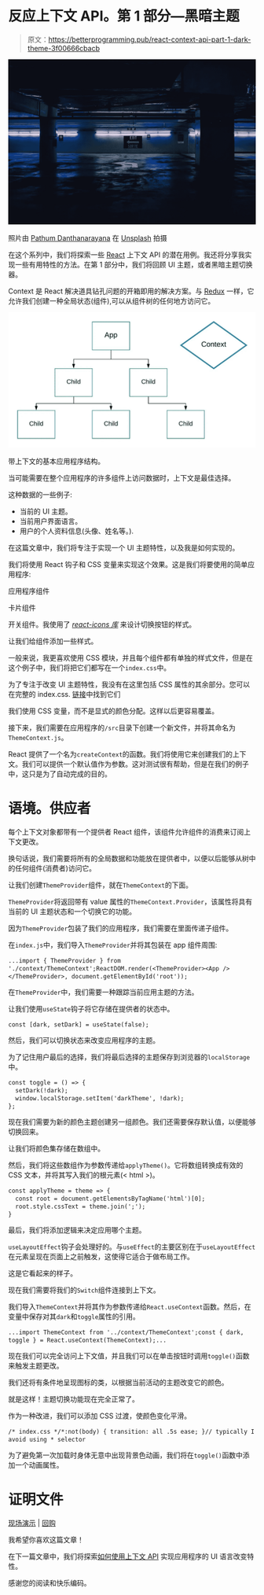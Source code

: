 # 反应上下文 API。第 1 部分—黑暗主题

> 原文：<https://betterprogramming.pub/react-context-api-part-1-dark-theme-3f00666cbacb>

![](img/204c54fffd8c1b82209d26908b79c17b.png)

照片由 [Pathum Danthanarayana](https://unsplash.com/@pathum_danthanarayana?utm_source=unsplash&utm_medium=referral&utm_content=creditCopyText) 在 [Unsplash](https://unsplash.com/search/photos/dark-theme?utm_source=unsplash&utm_medium=referral&utm_content=creditCopyText) 拍摄

在这个系列中，我们将探索一些 [React](https://reactjs.org) 上下文 API 的潜在用例。我还将分享我实现一些有用特性的方法。在第 1 部分中，我们将回顾 UI 主题，或者黑暗主题切换器。

Context 是 React 解决道具钻孔问题的开箱即用的解决方案。与 [Redux](https://redux.js.org/) 一样，它允许我们创建一种全局状态(组件),可以从组件树的任何地方访问它。

![](img/89eac40fa91e5e25a135897a0ae8dc58.png)

带上下文的基本应用程序结构。

当可能需要在整个应用程序的许多组件上访问数据时，上下文是最佳选择。

这种数据的一些例子:

*   当前的 UI 主题。
*   当前用户界面语言。
*   用户的个人资料信息(头像、姓名等。).

在这篇文章中，我们将专注于实现一个 UI 主题特性，以及我是如何实现的。

我们将使用 React 钩子和 CSS 变量来实现这个效果。这是我们将要使用的简单应用程序:

应用程序组件

卡片组件

开关组件。我使用了 [*react-icons 库*](https://www.npmjs.com/package/react-icons) 来设计切换按钮的样式。

让我们给组件添加一些样式。

一般来说，我更喜欢使用 CSS 模块，并且每个组件都有单独的样式文件，但是在这个例子中，我们将把它们都写在一个`index.css`中。

为了专注于改变 UI 主题特性，我没有在这里包括 CSS 属性的其余部分。您可以在完整的 index.css. [链接](https://github.com/aleckan53/react-context-playground/blob/master/src/index.css)中找到它们

我们使用 CSS 变量，而不是显式的颜色分配。这样以后更容易覆盖。

接下来，我们需要在应用程序的`/src`目录下创建一个新文件，并将其命名为`ThemeContext.js`。

React 提供了一个名为`createContext`的函数。我们将使用它来创建我们的上下文。我们可以提供一个默认值作为参数。这对测试很有帮助，但是在我们的例子中，这只是为了自动完成的目的。

# 语境。供应者

每个上下文对象都带有一个提供者 React 组件，该组件允许组件的消费来订阅上下文更改。

换句话说，我们需要将所有的全局数据和功能放在提供者中，以便以后能够从树中的任何组件(消费者)访问它。

让我们创建`ThemeProvider`组件，就在`ThemeContext`的下面。

`ThemeProvider`将返回带有 value 属性的`ThemeContext.Provider`，该属性将具有当前的 UI 主题状态和一个切换它的功能。

因为`ThemeProvider`包装了我们的应用程序，我们需要在里面传递子组件。

在`index.js`中，我们导入`ThemeProvider`并将其包装在 app 组件周围:

```
...import { ThemeProvider } from './context/ThemeContext';ReactDOM.render(<ThemeProvider><App /></ThemeProvider>, document.getElementById('root'));
```

在`ThemeProvider`中，我们需要一种跟踪当前应用主题的方法。

让我们使用`useState`钩子将它存储在提供者的状态中。

```
const [dark, setDark] = useState(false);
```

然后，我们可以切换状态来改变应用程序的主题。

为了记住用户最后的选择，我们将最后选择的主题保存到浏览器的`localStorage`中。

```
const toggle = () => {
  setDark(!dark);
  window.localStorage.setItem('darkTheme', !dark);
};
```

现在我们需要为新的颜色主题创建另一组颜色。我们还需要保存默认值，以便能够切换回来。

让我们将颜色集存储在数组中。

然后，我们将这些数组作为参数传递给`applyTheme()`。它将数组转换成有效的 CSS 文本，并将其写入我们的根元素(< html >)。

```
const applyTheme = theme => {
  const root = document.getElementsByTagName('html')[0];
  root.style.cssText = theme.join(';');
}
```

最后，我们将添加逻辑来决定应用哪个主题。

`useLayoutEffect`钩子会处理好的。与`useEffect`的主要区别在于`useLayoutEffect`在元素呈现在页面上之前触发，这使得它适合于做布局工作。

这是它看起来的样子。

现在我们需要将我们的`Switch`组件连接到上下文。

我们导入`ThemeContext`并将其作为参数传递给`React.useContext`函数。然后，在变量中保存对其`dark`和`toggle`属性的引用。

```
...import ThemeContext from '../context/ThemeContext';const { dark, toggle } = React.useContext(ThemeContext);...
```

现在我们可以完全访问上下文值，并且我们可以在单击按钮时调用`toggle()`函数来触发主题更改。

我们还将有条件地呈现图标的类，以根据当前活动的主题改变它的颜色。

就是这样！主题切换功能现在完全正常了。

作为一种改进，我们可以添加 CSS 过渡，使颜色变化平滑。

```
/* index.css */*:not(body) { transition: all .5s ease; }// typically I avoid using * selector
```

为了避免第一次加载时身体无意中出现背景色动画，我们将在`toggle()`函数中添加一个动画属性。

# 证明文件

[现场演示](https://dark-theme.olegakan5326.now.sh) | [回购](https://github.com/aleckan53/react-context-playground)

我希望你喜欢这篇文章！

在下一篇文章中，我们将探索[如何使用上下文 API](https://medium.com/better-programming/react-context-hooks-part-2-ui-language-switch-f4610a21379b) 实现应用程序的 UI 语言改变特性。

感谢您的阅读和快乐编码。